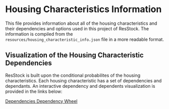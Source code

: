 # Housing Characteristics Information

This file provides information about all of the housing characteristics and their dependencies and options used in this project of ResStock.  The information is compiled from the `resources/housing_characteristic_info.json` file in a more readable format.

## Visualization of the Housing Characteristic Dependencies

ResStock is built upon the conditional probabilites of the housing characteristics.  Each housing characteristic has a set of dependencies and dependants.  An interactive dependency and dependents visualization is provided in the links below:

<p><a href="http://htmlpreview.github.io/?https://github.com/afontani/Hello-World/blob/master/resources/dependencyWheels/dep_wheels.html">Dependencies Dependency Wheel</a></p>
